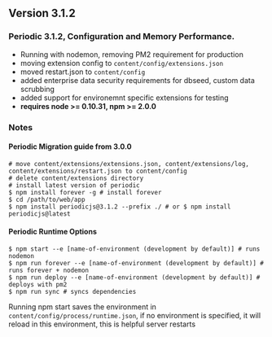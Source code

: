 ## Version 3.1.2

### Periodic 3.1.2, Configuration and Memory Performance. 
* Running with nodemon, removing PM2 requirement for production
* moving extension config to `content/config/extensions.json`
* moved restart.json to `content/config`
* added enterprise data security requirements for dbseed, custom data scrubbing
* added support for environemnt specific extensions for testing
* **requires node >= 0.10.31, npm >= 2.0.0**

### Notes
#### Periodic Migration guide from 3.0.0
```
# move content/extensions/extensions.json, content/extensions/log, content/extensions/restart.json to content/config
# delete content/extensions directory
# install latest version of periodic
$ npm install forever -g # install forever
$ cd /path/to/web/app
$ npm install periodicjs@3.1.2 --prefix ./ # or $ npm install periodicjs@latest 
```
#### Periodic Runtime Options
```
$ npm start --e [name-of-environment (development by default)] # runs nodemon
$ npm run forever --e [name-of-environment (development by default)] # runs forever + nodemon
$ npm run deploy --e [name-of-environment (development by default)] # deploys with pm2
$ npm run sync # syncs dependencies
```
Running npm start saves the environment in `content/config/process/runtime.json`, if no environment is specified, it will reload in this environment, this is helpful server restarts